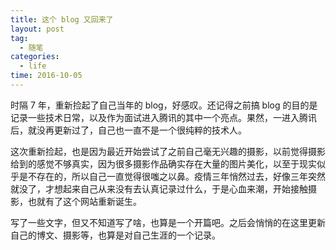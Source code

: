 ```yaml
---
title: 这个 blog 又回来了
layout: post
tag:
  - 随笔
categories:
  - life
time: 2016-10-05
---
```


时隔 7 年，重新捡起了自己当年的 blog，好感叹。还记得之前搞 blog 的目的是记录一些技术日常，以及作为面试进入腾讯的其中一个亮点。果然，一进入腾讯后，就没再更新过了，自己也一直不是一个很纯粹的技术人。

这次重新捡起，也是因为最近开始尝试了之前自己毫无兴趣的摄影，以前觉得摄影给到的感觉不够真实，因为很多摄影作品确实存在大量的图片美化，以至于现实似乎是不存在的，所以自己一直觉得很嗤之以鼻。疫情三年悄然过去，好像三年突然就没了，才想起来自己从来没有去认真记录过什么，于是心血来潮，开始接触摄影，也就有了这个网站重新诞生。

写了一些文字，但又不知道写了啥，也算是一个开篇吧。之后会悄悄的在这里更新自己的博文、摄影等，也算是对自己生涯的一个记录。
